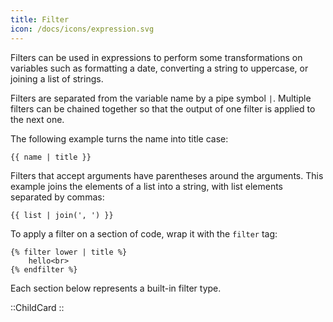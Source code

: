 ```yaml
---
title: Filter
icon: /docs/icons/expression.svg
---
```


Filters can be used in expressions to perform some transformations on variables such as formatting a date, converting a string to uppercase, or joining a list of strings.

Filters are separated from the variable name by a pipe symbol `|`. Multiple filters can be chained together so that the output of one filter is applied to the next one.

The following example turns the name into title case:
```twig
{{ name | title }}
```

Filters that accept arguments have parentheses around the arguments. This example joins the elements of a list into a string, with list elements separated by commas:
```twig
{{ list | join(', ') }}
```

To apply a filter on a section of code, wrap it with the `filter` tag:

```twig
{% filter lower | title %}
	hello<br>
{% endfilter %}
```

Each section below represents a built-in filter type.

::ChildCard
::
